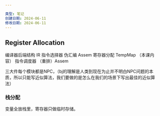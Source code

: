 ```yaml
---

类型: 笔记
创建日期: 2024-06-11
修改日期: 2024-06-11
---
```

## Register Allocation
编译器后端结构
IR 
指令选择器    伪汇编 Assem
寄存器分配    TempMap  （本课内容）
指令调度器  （重排）Assem

三大件每个模块都是NPC，（bj的理解是人类到现在为止并不明白NPC问题的本质，所以只能写近似算法，我们要做的是怎么在我们的场景下写出最佳的近似算法）


### 栈分配
变量全放栈里，寄存器只做临时存储。